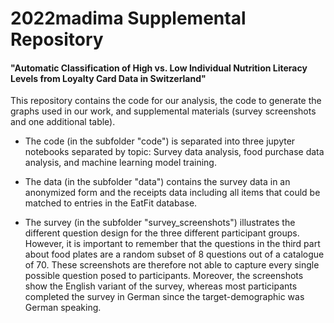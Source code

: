 # 2022madima Supplemental Repository
#### "Automatic Classification of High vs. Low Individual Nutrition Literacy Levels from Loyalty Card Data in Switzerland"


This repository contains the code for our analysis, the code to generate the graphs used in our work, and supplemental materials (survey screenshots and one additional table).

- The code (in the subfolder "code") is separated into three jupyter notebooks separated by topic: Survey data analysis, food purchase data analysis, and machine learning model training.

- The data (in the subfolder "data") contains the survey data in an anonymized form and the receipts data including all items that could be matched to entries in the EatFit database.

- The survey (in the subfolder "survey_screenshots") illustrates the different question design for the three different participant groups. However, it is important to remember that the questions in the third part about food plates are a random subset of 8 questions out of a catalogue of 70. These screenshots are therefore not able to capture every single possible question posed to participants. Moreover, the screenshots show the English variant of the survey, whereas most participants completed the survey in German since the target-demographic was German speaking.
